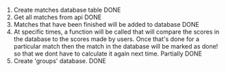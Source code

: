 1. Create matches database table DONE
2. Get all matches from api DONE
3. Matches that have been finished will be added to database DONE
4. At specific times, a function will be called that will compare the scores in the database to the scores made by users. Once that's done for a particular match then the match in the database will be marked as done! so that we dont have to calculate it again next time. Partially DONE
5. Create 'groups' database. DONE
